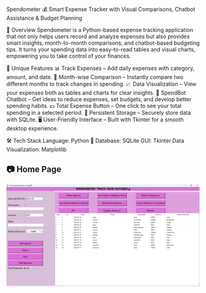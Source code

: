 Spendometer 💰
Smart Expense Tracker with Visual Comparisons, Chatbot Assistance & Budget Planning

📌 Overview
Spendometer is a Python-based expense tracking application that not only helps users record and analyze expenses but also provides smart insights, month-to-month comparisons, and chatbot-based budgeting tips. It turns your spending data into easy-to-read tables and visual charts, empowering you to take control of your finances.

🚀 Unique Features
📊 Track Expenses – Add daily expenses with category, amount, and date.
📅 Month-wise Comparison – Instantly compare two different months to track changes in spending.
📈 Data Visualization – View your expenses both as tables and charts for clear insights.
🤖 SpendBot Chatbot – Get ideas to reduce expenses, set budgets, and develop better spending habits.
💵 Total Expense Button – One click to see your total spending in a selected period.
💾 Persistent Storage – Securely store data with SQLite.
🖥 User-Friendly Interface – Built with Tkinter for a smooth desktop experience.

🛠 Tech Stack
Language: Python 🐍
Database: SQLite
GUI: Tkinter
Data Visualization: Matplotlib

## 📷 Home Page
![Home Page](https://github.com/AY9790/spendometer/blob/main/Screenshot.png)
